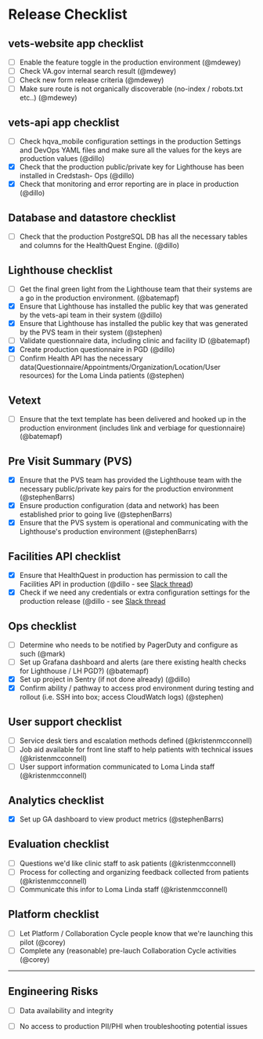 # Release Checklist

## vets-website app checklist

- [ ] Enable the feature toggle in the production environment (@mdewey)
- [ ] Check VA.gov internal search result (@mdewey)
- [ ] Check new form release criteria (@mdewey)
- [ ] Make sure route is not organically discoverable (no-index / robots.txt etc..) (@mdewey)

## vets-api app checklist

- [ ] Check hqva_mobile configuration settings in the production Settings and DevOps YAML files and make sure all the values for the keys are production values (@dillo)
- [x] Check that the production public/private key for Lighthouse has been installed in Credstash- Ops (@dillo)
- [x] Check that monitoring and error reporting are in place in production (@dillo)

## Database and datastore checklist

- [ ] Check that the production PostgreSQL DB has all the necessary tables and columns for the HealthQuest Engine. (@dillo)

## Lighthouse checklist

- [ ] Get the final green light from the Lighthouse team that their systems are a go in the production environment. (@batemapf)
- [x] Ensure that Lighthouse has installed the public key that was generated by the vets-api team in their system (@dillo)
- [x] Ensure that Lighthouse has installed the public key that was generated by the PVS team in their system (@stephen)
- [ ] Validate questionnaire data, including clinic and facility ID (@batemapf)
- [x] Create production questionnaire in PGD (@dillo)
- [ ] Confirm Health API has the necessary data(Questionnaire/Appointments/Organization/Location/User resources) for the Loma Linda patients (@stephen)

## Vetext

- [ ] Ensure that the text template has been delivered and hooked up in the production environment (includes link and verbiage for questionnaire) (@batemapf)

## Pre Visit Summary (PVS)

- [x] Ensure that the PVS team has provided the Lighthouse team with the necessary public/private key pairs for the production environment (@stephenBarrs)
- [x] Ensure production configuration (data and network) has been established prior to going live (@stephenBarrs)
- [x] Ensure that the PVS system is operational and communicating with the Lighthouse's production environment (@stephenBarrs)

## Facilities API checklist

- [x] Ensure that HealthQuest in production has permission to call the Facilities API in production (@dillo - see [Slack thread](https://dsva.slack.com/archives/CBU0KDSB1/p1622049112053700))
- [x] Check if we need any credentials or extra configuration settings for the production release (@dillo - see [Slack thread](https://dsva.slack.com/archives/CBU0KDSB1/p1622049112053700)

## Ops checklist

- [ ] Determine who needs to be notified by PagerDuty and configure as such (@mark)
- [ ] Set up Grafana dashboard and alerts (are there existing health checks for Lighthouse / LH PGD?) (@batemapf)
- [x] Set up project in Sentry (if not done already) (@dillo)
- [x] Confirm ability / pathway to access prod environment during testing and rollout (i.e. SSH into box; access CloudWatch logs) (@stephen)

## User support checklist

- [ ] Service desk tiers and escalation methods defined (@kristenmcconnell)
- [ ] Job aid available for front line staff to help patients with technical issues (@kristenmcconnell)
- [ ] User support information communicated to Loma Linda staff (@kristenmcconnell)

## Analytics checklist

- [x] Set up GA dashboard to view product metrics (@stephenBarrs)

## Evaluation checklist
- [ ] Questions we'd like clinic staff to ask patients (@kristenmcconnell)
- [ ] Process for collecting and organizing feedback collected from patients (@kristenmcconnell)
- [ ] Communicate this infor to Loma Linda staff (@kristenmcconnell)

## Platform checklist
 - [ ] Let Platform / Collaboration Cycle people know that we're launching this pilot (@corey)
 - [ ] Complete any (reasonable) pre-lauch Collaboration Cycle activities (@corey)

----

## Engineering Risks

- [ ] Data availability and integrity
- [ ] No access to production PII/PHI when troubleshooting potential issues

